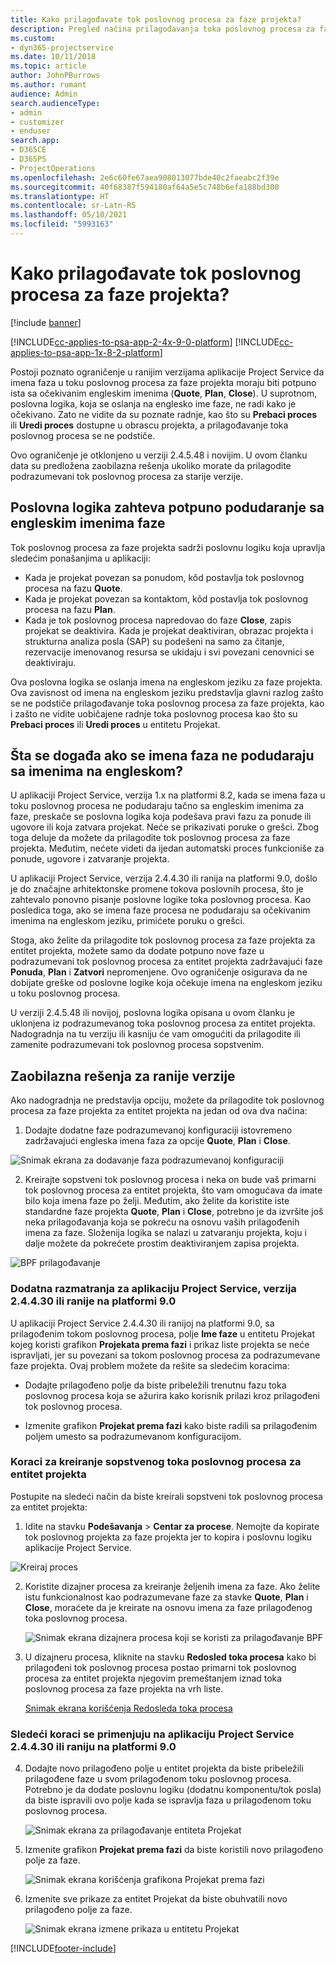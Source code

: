 ```yaml
---
title: Kako prilagođavate tok poslovnog procesa za faze projekta?
description: Pregled načina prilagođavanja toka poslovnog procesa za faze projekta.
ms.custom:
- dyn365-projectservice
ms.date: 10/11/2018
ms.topic: article
author: JohnPBurrows
ms.author: rumant
audience: Admin
search.audienceType:
- admin
- customizer
- enduser
search.app:
- D365CE
- D365PS
- ProjectOperations
ms.openlocfilehash: 2e6c60fe67aea908013077bde40c2faeabc2f39e
ms.sourcegitcommit: 40f68387f594180af64a5e5c748b6efa188bd300
ms.translationtype: HT
ms.contentlocale: sr-Latn-RS
ms.lasthandoff: 05/10/2021
ms.locfileid: "5993163"
---
```

# <a name="how-do-i-customize-the-project-stages-business-process-flow"></a>Kako prilagođavate tok poslovnog procesa za faze projekta?

[!include [banner](../includes/psa-now-project-operations.md)]

[!INCLUDE[cc-applies-to-psa-app-2-4x-9-0-platform](../includes/cc-applies-to-psa-app-2-4x-9-0-platform.md)]
[!INCLUDE[cc-applies-to-psa-app-1x-8-2-platform](../includes/cc-applies-to-psa-app-1x-8-2-platform.md)]

Postoji poznato ograničenje u ranijim verzijama aplikacije Project Service da imena faza u toku poslovnog procesa za faze projekta moraju biti potpuno ista sa očekivanim engleskim imenima (**Quote**, **Plan**, **Close**). U suprotnom, poslovna logika, koja se oslanja na englesko ime faze, ne radi kako je očekivano. Zato ne vidite da su poznate radnje, kao što su **Prebaci proces** ili **Uredi proces** dostupne u obrascu projekta, a prilagođavanje toka poslovnog procesa se ne podstiče. 

Ovo ograničenje je otklonjeno u verziji 2.4.5.48 i novijim. U ovom članku data su predložena zaobilazna rešenja ukoliko morate da prilagodite podrazumevani tok poslovnog procesa za starije verzije.  

## <a name="business-logic-requires-an-exact-match-with-english-stage-names"></a>Poslovna logika zahteva potpuno podudaranje sa engleskim imenima faze

Tok poslovnog procesa za faze projekta sadrži poslovnu logiku koja upravlja sledećim ponašanjima u aplikaciji:
- Kada je projekat povezan sa ponudom, kôd postavlja tok poslovnog procesa na fazu **Quote**.
- Kada je projekat povezan sa kontaktom, kôd postavlja tok poslovnog procesa na fazu **Plan**.
- Kada je tok poslovnog procesa napredovao do faze **Close**, zapis projekat se deaktivira. Kada je projekat deaktiviran, obrazac projekta i strukturna analiza posla (SAP) su podešeni na samo za čitanje, rezervacije imenovanog resursa se ukidaju i svi povezani cenovnici se deaktiviraju.

Ova poslovna logika se oslanja imena na engleskom jeziku za faze projekta. Ova zavisnost od imena na engleskom jeziku predstavlja glavni razlog zašto se ne podstiče prilagođavanje toka poslovnog procesa za faze projekta, kao i zašto ne vidite uobičajene radnje toka poslovnog procesa kao što su **Prebaci proces** ili **Uredi proces** u entitetu Projekat.

## <a name="what-happens-if-the-stage-names-dont-match-the-english-names"></a>Šta se događa ako se imena faza ne podudaraju sa imenima na engleskom?

U aplikaciji Project Service, verzija 1.x na platformi 8.2, kada se imena faza u toku poslovnog procesa ne podudaraju tačno sa engleskim imenima za faze, preskače se poslovna logika koja podešava pravi fazu za ponude ili ugovore ili koja zatvara projekat. Neće se prikazivati poruke o grešci. Zbog toga deluje da možete da prilagodite tok poslovnog procesa za faze projekta. Međutim, nećete videti da ijedan automatski proces funkcioniše za ponude, ugovore i zatvaranje projekta.

U aplikaciji Project Service, verzija 2.4.4.30 ili ranija na platformi 9.0, došlo je do značajne arhitektonske promene tokova poslovnih procesa, što je zahtevalo ponovno pisanje poslovne logike toka poslovnog procesa. Kao posledica toga, ako se imena faze procesa ne podudaraju sa očekivanim imenima na engleskom jeziku, primićete poruku o grešci. 

Stoga, ako želite da prilagodite tok poslovnog procesa za faze projekta za entitet projekta, možete samo da dodate potpuno nove faze u podrazumevani tok poslovnog procesa za entitet projekta zadržavajući faze **Ponuda**, **Plan** i **Zatvori** nepromenjene. Ovo ograničenje osigurava da ne dobijate greške od poslovne logike koja očekuje imena na engleskom jeziku u toku poslovnog procesa.

U verziji 2.4.5.48 ili novijoj, poslovna logika opisana u ovom članku je uklonjena iz podrazumevanog toka poslovnog procesa za entitet projekta. Nadogradnja na tu verziju ili kasniju će vam omogućiti da prilagodite ili zamenite podrazumevani tok poslovnog procesa sopstvenim. 

## <a name="workarounds-for-earlier-versions"></a>Zaobilazna rešenja za ranije verzije

Ako nadogradnja ne predstavlja opciju, možete da prilagodite tok poslovnog procesa za faze projekta za entitet projekta na jedan od ova dva načina:

1. Dodajte dodatne faze podrazumevanoj konfiguraciji istovremeno zadržavajući engleska imena faza za opcije **Quote**, **Plan** i **Close**.


![Snimak ekrana za dodavanje faza podrazumevanoj konfiguraciji](media/FAQ-Customize-BPF-1.png)
 
2. Kreirajte sopstveni tok poslovnog procesa i neka on bude vaš primarni tok poslovnog procesa za entitet projekta, što vam omogućava da imate bilo koja imena faze po želji. Međutim, ako želite da koristite iste standardne faze projekta **Quote**, **Plan** i **Close**, potrebno je da izvršite još neka prilagođavanja koja se pokreću na osnovu vaših prilagođenih imena za faze. Složenija logika se nalazi u zatvaranju projekta, koju i dalje možete da pokrećete prostim deaktiviranjem zapisa projekta.

![BPF prilagođavanje](media/FAQ-Customize-BPF-2.png)

### <a name="additional-considerations-for-project-service-app-version-24430-or-earlier-on-platform-90"></a>Dodatna razmatranja za aplikaciju Project Service, verzija 2.4.4.30 ili ranije na platformi 9.0

U aplikaciji Project Service 2.4.4.30 ili ranijoj na platformi 9.0, sa prilagođenim tokom poslovnog procesa, polje **Ime faze** u entitetu Projekat kojeg koristi grafikon **Projekata prema fazi** i prikaz liste projekta se neće ispravljati, jer su povezani sa tokom poslovnog procesa za podrazumevane faze projekta. Ovaj problem možete da rešite sa sledećim koracima:

- Dodajte prilagođeno polje da biste pribeležili trenutnu fazu toka poslovnog procesa koja se ažurira kako korisnik prilazi kroz prilagođeni tok poslovnog procesa.

- Izmenite grafikon **Projekat prema fazi** kako biste radili sa prilagođenim poljem umesto sa podrazumevanom konfiguracijom.

### <a name="steps-to-create-your-own-business-process-flow-for-the-project-entity"></a>Koraci za kreiranje sopstvenog toka poslovnog procesa za entitet projekta

Postupite na sledeći način da biste kreirali sopstveni tok poslovnog procesa za entitet projekta:

1. Idite na stavku **Podešavanja** > **Centar za procese**. Nemojte da kopirate tok poslovnog projekta za faze projekta jer to kopira i poslovnu logiku aplikacije Project Service.

  ![Kreiraj proces](media/FAQ-Customize-BPF-3.png)

2. Koristite dizajner procesa za kreiranje željenih imena za faze. Ako želite istu funkcionalnost kao podrazumevane faze za stavke **Quote**, **Plan** i **Close**, moraćete da je kreirate na osnovu imena za faze prilagođenog toka poslovnog procesa.

   ![Snimak ekrana dizajnera procesa koji se koristi za prilagođavanje BPF](media/FAQ-Customize-BPF-4.png) 

3. U dizajneru procesa, kliknite na stavku **Redosled toka procesa** kako bi prilagođeni tok poslovnog procesa postao primarni tok poslovnog procesa za entitet projekta njegovim premeštanjem iznad toka poslovnog procesa za faze projekta na vrh liste.


   [Snimak ekrana korišćenja Redosleda toka procesa](media/FAQ-Customize-BPF-5-720.png)

### <a name="the-following-steps-apply-to-project-service-app-24430-or-earlier-on-the-90-platform"></a>Sledeći koraci se primenjuju na aplikaciju Project Service 2.4.4.30 ili raniju na platformi 9.0

4. Dodajte novo prilagođeno polje u entitet projekta da biste pribeležili prilagođene faze u svom prilagođenom toku poslovnog procesa. Potrebno je da dodate poslovnu logiku (dodatnu komponentu/tok posla) da biste ispravili ovo polje kada se ispravlja faza u prilagođenom toku poslovnog procesa.

   ![Snimak ekrana za prilagođavanje entiteta Projekat](media/FAQ-Customize-BPF-6-720.png)

5. Izmenite grafikon **Projekat prema fazi** da biste koristili novo prilagođeno polje za faze.

   ![Snimak ekrana korišćenja grafikona Projekat prema fazi](media/FAQ-Customize-BPF-7-720.png)

6. Izmenite sve prikaze za entitet Projekat da biste obuhvatili novo prilagođeno polje za faze.

   ![Snimak ekrana izmene prikaza u entitetu Projekat](media/FAQ-Customize-BPF-8-720.png)



[!INCLUDE[footer-include](../includes/footer-banner.md)]
